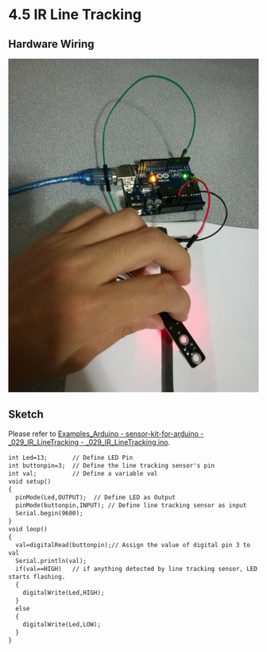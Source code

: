 # 4.5 IR Line Tracking

## Hardware Wiring
![Image](../../Examples/sensor-kit-for-arduino/029_ir_linetracking.jpg)

## Sketch
Please refer to [Examples_Arduino - sensor-kit-for-arduino - _029_IR_LineTracking - _029_IR_LineTracking.ino](https://github.com/LongerVisionRobot/Examples_Arduino/blob/master/sensor-kit-for-arduino/_029_IR_LineTracking/_029_IR_LineTracking.ino).
```
int Led=13;       // Define LED Pin
int buttonpin=3;  // Define the line tracking sensor's pin
int val;          // Define a variable val
void setup()
{
  pinMode(Led,OUTPUT);  // Define LED as Output
  pinMode(buttonpin,INPUT); // Define line tracking sensor as input
  Serial.begin(9600);
}
void loop()
{
  val=digitalRead(buttonpin);// Assign the value of digital pin 3 to val
  Serial.println(val);
  if(val==HIGH)   // if anything detected by line tracking sensor, LED starts flashing.
  {
    digitalWrite(Led,HIGH);
  }
  else
  {
    digitalWrite(Led,LOW);
  }
}
```